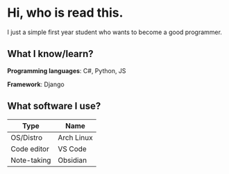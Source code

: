 # Hi, who is read this. 
I just a simple first year student who wants to become a good programmer. 

## What I know/learn?
**Programming languages**: C#, Python, JS

**Framework**: Django

## What software I use?
|Type|Name|
|----------|----------|
|OS/Distro|Arch Linux|
|Code editor|VS Code|
|Note-taking|Obsidian|




<!--
**derik-code/derik-code** is a ✨ _special_ ✨ repository because its `README.md` (this file) appears on your GitHub profile.

Here are some ideas to get you started:

- 🔭 I’m currently working on ...
- 🌱 I’m currently learning ...
- 👯 I’m looking to collaborate on ...
- 🤔 I’m looking for help with ...
- 💬 Ask me about ...
- 📫 How to reach me: ...
- 😄 Pronouns: ...
- ⚡ Fun fact: ...
-->

